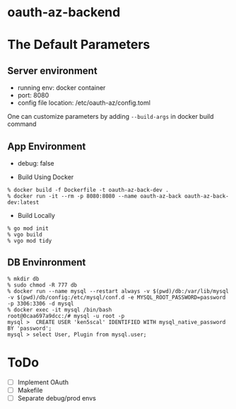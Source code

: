 # oauth-az-backend


# The Default Parameters

## Server environment
* running env: docker container
* port: 8080
* config file location: /etc/oauth-az/config.toml

One can customize parameters by adding `--build-args` in docker build command 

## App Environment
* debug: false 

* Build Using Docker
```
% docker build -f Dockerfile -t oauth-az-back-dev .
% docker run -it --rm -p 8080:8080 --name oauth-az-back oauth-az-back-dev:latest
```

* Build Locally
```
% go mod init
% vgo build
% vgo mod tidy
```

## DB Envinronment
```
% mkdir db
% sudo chmod -R 777 db
% docker run --name mysql --restart always -v $(pwd)/db:/var/lib/mysql -v $(pwd)/db/config:/etc/mysql/conf.d -e MYSQL_ROOT_PASSWORD=password -p 3306:3306 -d mysql
% docker exec -it mysql /bin/bash
root@0caa697a9dcc:/# mysql -u root -p
mysql >  CREATE USER 'ken5scal' IDENTIFIED WITH mysql_native_password BY 'password';
mysql > select User, Plugin from mysql.user;
```

# ToDo
* [ ] Implement OAuth
* [ ] Makefile
* [ ] Separate debug/prod envs